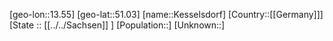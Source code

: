 ﻿---
location: [51.03,13.55]
type: City
tags:
- geo/City


SpocWebEntityId: 31396
isDeleted: false
confidential: public

---
[geo-lon::13.55]
[geo-lat::51.03]
[name::Kesselsdorf]
[Country::[[Germany]]]
[State :: [[../../Sachsen]] ]
[Population::]
[Unknown::]

